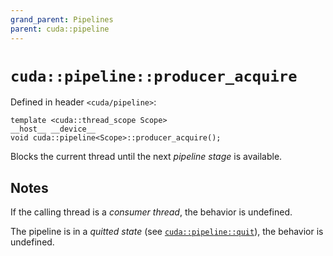 ```yaml
---
grand_parent: Pipelines
parent: cuda::pipeline
---
```


# `cuda::pipeline::producer_acquire`

Defined in header `<cuda/pipeline>`:

```cuda
template <cuda::thread_scope Scope>
__host__ __device__
void cuda::pipeline<Scope>::producer_acquire();
```

Blocks the current thread until the next _pipeline stage_ is available.

## Notes

If the calling thread is a _consumer thread_, the behavior is undefined.

The pipeline is in a _quitted state_ (see [`cuda::pipeline::quit`]), the
  behavior is undefined.


[`cuda::pipeline::quit`]: ./quit.md


